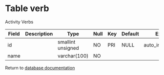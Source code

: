 Table verb
===========
Activity Verbs

| Field | Description | Type | Null | Key | Default | Extra |
| ----- | ----------- | ---- | ---- | --- | ------- | ----- |
| id |  | smallint unsigned | NO | PRI | NULL | auto_increment |    
| name |  | varchar(100) | NO |  |  |  |    

Return to [database documentation](help/database)
